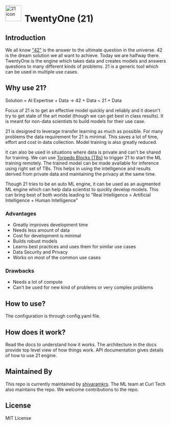 <img src="https://repository-images.githubusercontent.com/311664407/9c54d480-2390-11eb-85ff-88d0c175e486"
     alt="21 icon"
     style="float: left; margin-right: 10px;" height="50px"/>

# TwentyOne (21)

## Introduction
We all know ["42"](https://en.wikipedia.org/wiki/Phrases_from_The_Hitchhiker%27s_Guide_to_the_Galaxy#Answer_to_the_Ultimate_Question_of_Life,_the_Universe,_and_Everything_(42)) is the answer to the ultimate question in the universe. 42 is the dream solution we all want to achieve. Today we are halfway there. TwentyOne is the engine which takes data and creates models and answers questions to many different kinds of problems. 21 is a generic tool which can be used in multiple use cases.

## Why use 21?

Solution = AI Expertise + Data -> 42 + Data ~ 21 + Data

Focus of 21 is to get an effective model quickly and reliably and it doesn't try to get state of the art model (though we can get best in class results). It is meant for non-data scientists to build models for their use case. 

21 is designed to leverage transfer learning as much as possible. For many problems the data requirement for 21 is minimal. This saves a lot of time, effort and cost in data collection. Model training is also greatly reduced.

It can also be used in situations where data is private and can't be shared for training. We can use [Torpedo Blocks (TBs)]() to trigger 21 to start the ML training remotely. The trained model can be made available for inference using right set of TBs. This helps in using the intelligence and results derived from private data and maintaining the privacy at the same time.

Though 21 tries to be an auto ML engine, it can be used as an augmented ML engine which can help data scientist to quickly develop models. This can bring best of both worlds leading to "Real Intelligence = Artificial Intelligence + Human Intelligence"

### Advantages
- Greatly improves development time
- Needs less amount of data
- Cost for development is minimal
- Builds robust models
- Learns best practices and uses them for similar use cases
- Data Security and Privacy
- Works on most of the common use cases

### Drawbacks
- Needs a lot of compute
- Can't be used for new kind of problems or very complex problems

## How to use?

The configuration is through config.yaml file.

## How does it work?

Read the docs to understand how it works. The architecture in the docs provide top level view of how things work. API documentation gives details of how to use 21 engine.

## Maintained By

This repo is currently maintained by [shivaramkrs](https://github.com/shivaramkrs). The ML team at Curl Tech also maintains the repo. We welcome contributions to the repo.

## License

MIT License